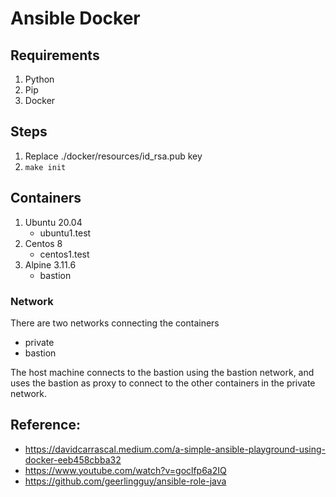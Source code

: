 # Ansible Docker

## Requirements

1. Python
1. Pip
1. Docker

## Steps

1. Replace ./docker/resources/id_rsa.pub key
1. `make init`

## Containers

1. Ubuntu 20.04
    - ubuntu1.test
1. Centos 8
    - centos1.test
1. Alpine 3.11.6
    - bastion

### Network

There are two networks connecting the containers
- private
- bastion

The host machine connects to the bastion using the bastion network, and uses the bastion as proxy to connect to the other containers in the private network.

## Reference:

- https://davidcarrascal.medium.com/a-simple-ansible-playground-using-docker-eeb458cbba32
- https://www.youtube.com/watch?v=goclfp6a2IQ
- https://github.com/geerlingguy/ansible-role-java
